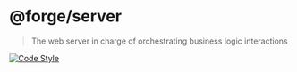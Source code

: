 # @forge/server

> The web server in charge of orchestrating business logic interactions

[![Code Style](https://flat.badgen.net/badge/code%20style/rustfmt/dea584)](https://github.com/rust-lang/rustfmt)
